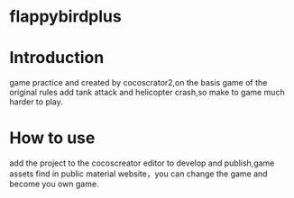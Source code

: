 # flappybirdplus

# Introduction
game practice and created by cocoscrator2,on the basis game of the original rules add tank attack and helicopter crash,so make to game much harder to play.

# How to use
add the project to the cocoscreator editor to develop and publish,game assets find in public material website，you can change the game and become you own game.
